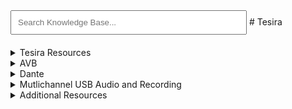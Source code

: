 <link rel="stylesheet" href="../styles.css">
<script src="../search.js"></script>
<input type="text" id="searchBar" placeholder="Search Knowledge Base..." oninput="searchResources()" style="width: 75%; padding: 10px; margin-bottom: 20px">
# Tesira

<details data-tags="tesira manuals software firmware support">
  <summary>Tesira Resources</summary>
  <div markdown="1">
  
  - **User Manuals**: [Tesira User Manuals](https://support.biamp.com/Tesira/User_Manuals)
  - **Software and Firmware**: [Tesira Software and Firmware](https://support.biamp.com/Tesira/Software-Firmware?gad_source=1&gclid=CjwKCAiAg8S7BhATEiwAO2-R6sqwuxbO5SRhYRXkUer20XDLWKr6nAgTJsrQvrATcOFDUx3_-CBduBoCl24QAvD_BwE)
  - **Tesira Firmware Update Instructions**: [Firmware Update Instructions](https://support.biamp.com/Tesira/Miscellaneous/Tesira_firmware_update_instructions)
    - Detailed steps for updating Tesira firmware.
  - **Support Articles**: [Tesira Support](https://support.biamp.com/Tesira/Support_Articles)

  </div>
</details>

<details data-tags="avb tesira network configuration tc5 tc5d netgear cisco riedel">
  <summary>AVB</summary>
  <div markdown="1">
  
  - AVB is an open standard for transporting audio and video over Ethernet.
  - Multiple Tesira units can be connected using AVB, enabling scalable and flexible system designs.
  - **AVB Overview**: [AVB Overview](https://support.biamp.com/Tesira/AVB)

  - **TC5 and TC5D - 5-port AVB-capable PoE+ network device**:
    - [TC5 Overview](https://support.biamp.com/Tesira/AVB/TesiraCONNECT_TC-5)
    - [TC5D Overview](https://support.biamp.com/Tesira/AVB/TesiraCONNECT_TC-5D)
  - **Separated vs. Converged Networks**:
    - [Separated vs. Converged Networks](https://support.biamp.com/Tesira/AVB/Separated_or_converged_Control_and_AVB_networks)
  - **Netgear M4250 AVB Configuration**:
    - [Netgear M4250 AVB Configuration Guide](https://support.biamp.com/Tesira/AVB/Netgear_M4250_-_Enabling_AVB_using_the_AV_user_interface)
  - **List of AVB-capable Ethernet Switches**:
    - [AVB-capable Ethernet Switches](https://support.biamp.com/Tesira/AVB/List_of_AVB-capable_Ethernet_switches)
  - **Using Riedel AVB Manager to Synchronize a Tesira System to a 3rd Party AVB Device**:
    - [Riedel AVB Manager Guide](https://support.biamp.com/Tesira/AVB/Using_Riedel_AVB_Manager_to_synchronize_a_Tesira_system_to_a_3rd_party_AVB_device)
  - **AVB Configuration on Cisco Switches**:
    - [AVB Configuration on Cisco Switches](https://support.biamp.com/Tesira/AVB/Enabling_AVB_on_Cisco_Catalyst_Switches)
  </div>
</details>

<details data-tags="dante">
  <summary>Dante</summary>
  <div markdown="1">
  
  - Dante is a proprietary networking technology developed by Audinate.
  - It is widely adopted and offers easy configuration and scalability.
  - [Dante Overview](https://support.biamp.com/General/Networking/Dante?gad_source=1&gclid=CjwKCAiAg8S7BhATEiwAO2-R6smKwIExLt7p74ZxT-YJtgUi4MxZ8daaYk3H73dllew4ktn1lgx8QxoCKtoQAvD_BwE)

  </div>
</details>

<details data-tags="mutlichannel usb ftr recording">
  <summary>Mutlichannel USB Audio and Recording</summary>
  <div markdown="1">

  Tesira devices can act as USB audio interfaces, providing multiple channels of audio to and from a computer.
    - Not all USB extenders are supported for multichannel audio. It is important to verify compatibility.
  - **Tesira USB Interface**: [TesiraFORTE USB Interface](https://support.biamp.com/Tesira/Control/TesiraFORTE_USB_interface)

  For the Record (FTR) is a digital recording solution used in courtrooms and other environments. Tesira integrates seamlessly with FTR:
  
  - **Using Tesira USB Audio with For The Record**: [Using Tesira USB Audio with For The Record](https://support.biamp.com/Tesira/Miscellaneous/Using_Tesira_USB_audio_with_For_The_Record)
    - This guide provides detailed instructions on how to configure and use Tesira USB audio with For The Record systems.

  </div>
</details>

<details data-tags="switch poe firmware dtmf">
  <summary>Additional Resources</summary>
  <div markdown="1">
  
  - **Specifying PoE Switches for Biamp Tesira Devices**: [Specifying PoE Switches](https://support.biamp.com/Tesira/Miscellaneous/Specifying_PoE_switches_for_Biamp_Tesira_devices)
    - This guide provides information on selecting and configuring PoE switches for use with Tesira devices.
  - **TesiraFORTE X**: [TesiraFORTE X](https://support.biamp.com/Tesira/Miscellaneous/TesiraFORTE_X)
    - Overview and specifications of the TesiraFORTE X series.
  - **Upgrading Tesira Firmware to Version 3.8 - 3.11**: [Firmware Upgrade Guide](https://support.biamp.com/Tesira/Miscellaneous/Upgrading_Tesira_firmware_to_version_3.8_-_3.11)
    - Instructions for upgrading Tesira firmware to versions 3.8 through 3.11.
  - **DTMF Tone Duration**: [DTMF Tone Duration](https://support.biamp.com/Tesira/Miscellaneous/DTMF_tone_duration)

  </div>
</details>
